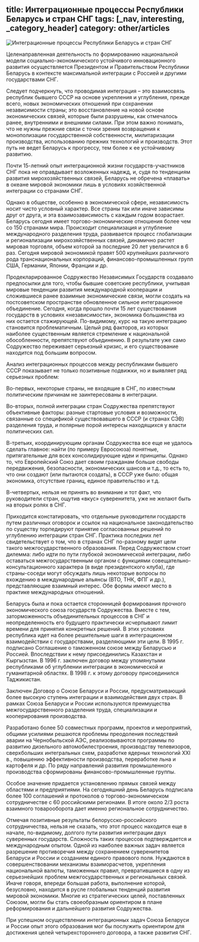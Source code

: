 title: Интеграционные процессы Республики Беларусь и стран СНГ
tags: [_nav, interesting, _category_header]
category: other/articles
---

![Интеграционные процессы Республики Беларусь и стран СНГ](/img/content/articles/article51.jpg)

Целенаправленная деятельность по формированию национальной модели социально-экономического устойчивого инновационного развития осуществляется Президентом и Правительством Республики Беларусь в контексте максимальной интеграции с Россией и другими государствами СНГ.

Следует подчеркнуть, что проводимая интеграция – это взаимосвязь республик бывшего СССР на основе укрепления и углубления, прежде всего, новых экономических отношений при сохранении независимости страны; это восстановление на новой основе экономических связей, которые были разрушены, как отмечалось ранее, внутренними и внешними силами. При этом важно понимать, что не нужны прежние связи с точки зрения возвращения к монополизации государственной собственности, милитаризации производства, использованию прежних технологий и производств. Этот путь не ведет Беларусь к прогрессу, тем более к ее устойчивому развитию.

Почти 15-летний опыт интеграционной жизни государств-участников СНГ пока не оправдывает возложенных надежд, и, судя по тенденциям развития мирохозяйственных связей, Беларусь не обречена «плавать» в океане мировой экономики лишь в условиях хозяйственной интеграции со странами СНГ.

Однако в обществе, особенно в экономической сфере, независимость носит чисто условный характер. Все страны так или иначе зависимы друг от друга, и эта взаимозависимость с каждым годом возрастает. Беларусь сегодня имеет торгово-экономические отношения более чем со 150 странами мира. Происходит специализация и углубление международного разделения труда, развивается процесс глобализации и регионализации мирохозяйственных связей, динамично растет мировая торговля, объем которой за последние 20 лет увеличился в 6 раз. Сегодня мировой экономикой правят 500 крупнейших различного рода транснациональных корпораций, финансово-промышленных групп США, Германии, Японии, Франции и др.

Продекларированное Содружество Независимых Государств создавало предпосылки для того, чтобы бывшие советские республики, учитывая мировые тенденции развития международной кооперации и сложившиеся ранее взаимные экономические связи, могли создать на постсоветском пространстве обновленное сильное интеграционное объединение. Сегодня, когда прошло почти 15 лет существования государств в условиях «независимости», экономика большинства из них остается стажирующей. По-видимому, курс на такую интеграцию становится проблематичным. Целый ряд факторов, из которых наиболее существенным является стремление к национальной обособленности, препятствуют объединению. В результате уже само Содружество переживает серьезный кризис, и его существование находится под большим вопросом.

Анализ интеграционных процессов между республиками бывшего СССР показывает не только позитивные подвижки, но и выявляет ряд серьезных проблем:

Во-первых, некоторые страны, не входящие в СНГ, по известным политическим причинам не заинтересованы в интеграции.

Во-вторых, полной интеграции стран Содружества препятствуют объективные факторы: разные стартовые условия и возможности, связанные со спецификой существовавшего в СССР (и странах СЭВ) разделения труда, и полярные порой интересы находящихся у власти политических сил.

В-третьих, координирующим органам Содружества все еще не удалось сделать главное: найти (по примеру Евросоюза) понятные, притягательные для всех консолидирующие идеи и принципы. Однако то, что Европейский Союз дает своим гражданам больше свободы передвижения, безопасности, экономических шансов и т.д., то есть то, что они создают (или пытаются создать), в СССР уже было: общая экономика, отсутствие границ, единое правительство и т.д.

В-четвертых, нельзя не принять во внимание и тот факт, что руководители стран, ощутив «вкус» суверенитета, уже не желают быть на вторых ролях в СНГ.

Приходится констатировать, что отдельные руководители государств путем различных оговорок и ссылок на национальное законодательство по существу торпедируют принятие согласованных решений по углублению интеграции стран СНГ. Практика последних лет свидетельствует о том, что в странах СНГ по-разному видят цели такого межгосударственного образования. Перед Содружеством стоит дилемма: либо идти по пути глубокой экономической интеграции, либо оставаться межгосударственным органом с функциями совещательно-консультационного характера (в виде президентского клуба), где страны-соседи могут обсуждать лишь некоторые вопросы по вхождению в международные альянсы (ВТО, ТНК, ФПГ и др.), представляющие взаимный интерес. Обе формы имеют место в практике международных отношений.

Беларусь была и пока остается сторонницей формирования прочного экономического союза государств Содружества. Вместе с тем, заторможенность объединительных процессов в СНГ и неопределенность его будущего практически исчерпывают лимит времени для принятия конкретных решений. В этих условиях республика идет на более решительные шаги в интеграционном взаимодействии с государствами, разделяющими эти цели. В 1995 г. подписано Соглашение о таможенном союзе между Беларусью и Россией. Впоследствии к нему присоединились Казахстан и Кыргызстан. В 1996 г. заключен договор между упомянутыми республиками об углублении интеграции в экономической и гуманитарной областях. В 1998 г. к этому договору присоединился Таджикистан.

Заключен Договор о Союзе Беларуси и России, предусматривающий более высокую ступень интеграции и взаимодействия двух стран. В рамках Союза Беларуси и России используются преимущества межгосударственного разделения труда, специализации и кооперирования производства.

Разработано более 50 совместных программ, проектов и мероприятий, общими усилиями решаются проблемы преодоления последствий аварии на Чернобыльской АЭС, реализовываются программы по развитию дизельного автомобилестроения, производству телевизоров, сверхбольших интегральных схем, разработке ядерных технологий XXI в., повышению эффективности производства, переработке льна и картофеля и др. По ряду направлений развития промышленного производства сформированы финансово-промышленные группы.

Особое значение придается установлению прямых связей между областями и предприятиями. На сегодняшний день Беларусь подписала более 100 соглашений и протоколов о торгово-экономическом сотрудничестве с 60 российскими регионами. В итоге около 2/3 роста взаимного товарооборота дает именно региональное сотрудничество.

Отмечая позитивные результаты белорусско-российского сотрудничества, нельзя не сказать, что этот процесс находится еще в начале, по-видимому, долгого пути развития интеграции двух суверенных государств. Сложность таких процессов подтверждается и международным опытом. Одной из наиболее важных задач является разрешение противоречия между сохранением суверенитетов Беларуси и России и созданием единого правового поля. Нуждаются в совершенствовании механизмы взаиморасчетов, укрепления национальной валюты, таможенных правил, превратившиеся в одну из серьезнейших проблем межгосударственных и региональных связей. Иначе говоря, впереди большая работа, выполнение которой, безусловно, находится в русле глобальных тенденций развития мировой экономики. Многие из стратегических целей, поставленных Союзом, могли бы стать своеобразным ориентиром в плане реформирования и дальнейшего развития Содружества.

При успешном осуществлении интеграционных задач Союза Беларуси и России опыт этого образования мог бы послужить ориентиром для достижения целей четырехстороннего договора, а также развития СНГ.
